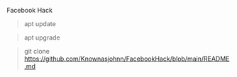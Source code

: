Facebook Hack
>apt update



>apt upgrade





>git clone https://github.com/Knownasjohnn/FacebookHack/blob/main/README.md



